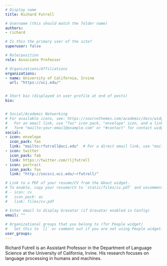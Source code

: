 ```yaml
---
# Display name
title: Richard Futrell

# Username (this should match the folder name)
authors:
- richard

# Is this the primary user of the site?
superuser: false

# Role/position
role: Associate Professor

# Organizations/Affiliations
organizations:
- name: University of California, Irvine
  url: "https://uci.edu/"


# Short bio (displayed in user profile at end of posts)
bio: 


# Social/Academic Networking
# For available icons, see: https://sourcethemes.com/academic/docs/widgets/#icons
#   For an email link, use "fas" icon pack, "envelope" icon, and a link in the
#   form "mailto:your-email@example.com" or "#contact" for contact widget.
social:
- icon: envelope
  icon_pack: fas
  link: "mailto:rfutrell@uci.edu"  # For a direct email link, use "mailto:test@example.org".
- icon: twitter
  icon_pack: fab
  link: https://twitter.com/rljfutrell
- icon: portrait
  icon_pack: fas
  link: "http://socsci.uci.edu/~rfutrell/"

# Link to a PDF of your resume/CV from the About widget.
# To enable, copy your resume/CV to `static/files/cv.pdf` and uncomment the lines below.  
# - icon: cv
#   icon_pack: ai
#   link: files/cv.pdf 

# Enter email to display Gravatar (if Gravatar enabled in Config)
email: ""
  
# Organizational groups that you belong to (for People widget)
#   Set this to `[]` or comment out if you are not using People widget.  
user_groups:
---
```


Richard Futrell is an Assistant Professor in the Department of Language Science at the University of California, Irvine. His research focuses on language processing in humans and machines.

<!-- <img  class="avatar-small" src="kinkajou.jpg" style="float: center" />
 -->